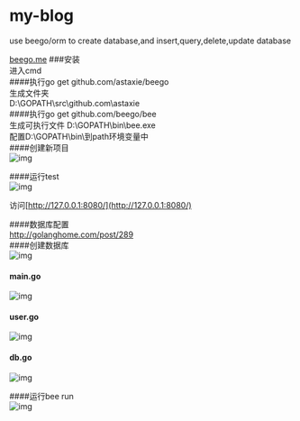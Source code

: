 # my-blog<br>
use beego/orm to create database,and insert,query,delete,update database<br>

[beego.me](http://beego.me/)
###安装<br>
进入cmd<br>
####执行go get github.com/astaxie/beego<br>
生成文件夹<br>
D:\GOPATH\src\github.com\astaxie<br>
####执行go get github.com/beego/bee<br>
生成可执行文件 D:\GOPATH\bin\bee.exe<br>
配置D:\GOPATH\bin\到path环境变量中<br>
####创建新项目<br>
![img](https://github.com/willkernel/my-blog/blob/master/pngs/newproj.png)<br>

####运行test<br>
![img](https://github.com/willkernel/my-blog/blob/master/pngs/runtestapp.png)<br>

访问[http://127.0.0.1:8080/](http://127.0.0.1:8080/)<br>

####数据库配置<br>
http://golanghome.com/post/289<br>
####创建数据库<br>
![img](https://github.com/willkernel/my-blog/blob/master/pngs/createdatabase.png)<br>
#### main.go<br>
![img](https://github.com/willkernel/my-blog/blob/master/pngs/maingo.png)<br>
#### user.go<br>
![img](https://github.com/willkernel/my-blog/blob/master/pngs/usergo.png)<br>
#### db.go<br>
![img](https://github.com/willkernel/my-blog/blob/master/pngs/db.png)<br>

####运行bee run<br>
![img](https://github.com/willkernel/my-blog/blob/master/pngs/beerun.png)<br>


